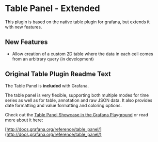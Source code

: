 # Table Panel - Extended

This plugin is based on the native table plugin for grafana, but extends
it with new features.

## New Features

- Allow creation of a custom 2D table where the data in each cell comes from
  an arbitrary query (in development)

## Original Table Plugin Readme Text

The Table Panel is **included** with Grafana.

The table panel is very flexible, supporting both multiple modes for time series as well as for table, annotation and raw JSON data. It also provides date formatting and value formatting and coloring options.

Check out the [Table Panel Showcase in the Grafana Playground](http://play.grafana.org/dashboard/db/table-panel-showcase) or read more about it here:

[http://docs.grafana.org/reference/table_panel/](http://docs.grafana.org/reference/table_panel/)
